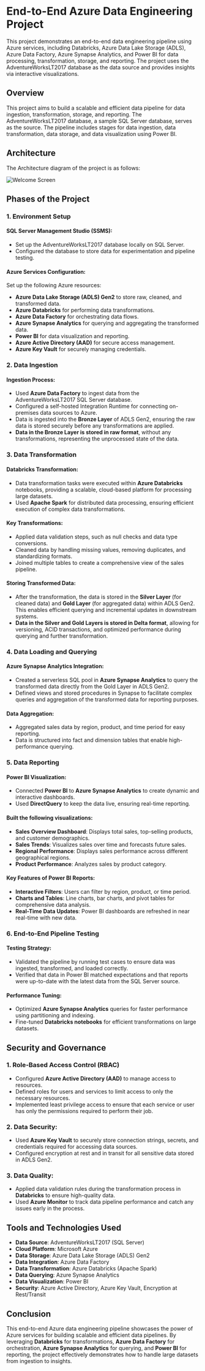 # End-to-End Azure Data Engineering Project

This project demonstrates an end-to-end data engineering pipeline using Azure services, including Databricks, Azure Data Lake Storage (ADLS), Azure Data Factory, Azure Synapse Analytics, and Power BI for data processing, transformation, storage, and reporting. The project uses the AdventureWorksLT2017 database as the data source and provides insights via interactive visualizations.

## Overview

This project aims to build a scalable and efficient data pipeline for data ingestion, transformation, storage, and reporting. The AdventureWorksLT2017 database, a sample SQL Server database, serves as the source. The pipeline includes stages for data ingestion, data transformation, data storage, and data visualization using Power BI.

## Architecture

The Architecture diagram of the project is as follows:

![Welcome Screen](Images/Architecture.png)

## Phases of the Project

### 1. Environment Setup

#### SQL Server Management Studio (SSMS):

- Set up the AdventureWorksLT2017 database locally on SQL Server.
- Configured the database to store data for experimentation and pipeline testing.

#### Azure Services Configuration:

Set up the following Azure resources:
- **Azure Data Lake Storage (ADLS) Gen2** to store raw, cleaned, and transformed data.
- **Azure Databricks** for performing data transformations.
- **Azure Data Factory** for orchestrating data flows.
- **Azure Synapse Analytics** for querying and aggregating the transformed data.
- **Power BI** for data visualization and reporting.
- **Azure Active Directory (AAD)** for secure access management.
- **Azure Key Vault** for securely managing credentials.

### 2. Data Ingestion

#### Ingestion Process:

- Used **Azure Data Factory** to ingest data from the AdventureWorksLT2017 SQL Server database.
- Configured a self-hosted Integration Runtime for connecting on-premises data sources to Azure.
- Data is ingested into the **Bronze Layer** of ADLS Gen2, ensuring the raw data is stored securely before any transformations are applied.
- **Data in the Bronze Layer is stored in raw format**, without any transformations, representing the unprocessed state of the data.


### 3. Data Transformation

#### Databricks Transformation:

- Data transformation tasks were executed within **Azure Databricks** notebooks, providing a scalable, cloud-based platform for processing large datasets.
- Used **Apache Spark** for distributed data processing, ensuring efficient execution of complex data transformations.

#### Key Transformations:

- Applied data validation steps, such as null checks and data type conversions.
- Cleaned data by handling missing values, removing duplicates, and standardizing formats.
- Joined multiple tables to create a comprehensive view of the sales pipeline.

#### Storing Transformed Data:

- After the transformation, the data is stored in the **Silver Layer** (for cleaned data) and **Gold Layer** (for aggregated data) within ADLS Gen2. This enables efficient querying and incremental updates in downstream systems.
- **Data in the Silver and Gold Layers is stored in Delta format**, allowing for versioning, ACID transactions, and optimized performance during querying and further transformation.

### 4. Data Loading and Querying

#### Azure Synapse Analytics Integration:

- Created a serverless SQL pool in **Azure Synapse Analytics** to query the transformed data directly from the Gold Layer in ADLS Gen2.
- Defined views and stored procedures in Synapse to facilitate complex queries and aggregation of the transformed data for reporting purposes.

#### Data Aggregation:

- Aggregated sales data by region, product, and time period for easy reporting.
- Data is structured into fact and dimension tables that enable high-performance querying.

### 5. Data Reporting

#### Power BI Visualization:

- Connected **Power BI** to **Azure Synapse Analytics** to create dynamic and interactive dashboards.
- Used **DirectQuery** to keep the data live, ensuring real-time reporting.

#### Built the following visualizations:

- **Sales Overview Dashboard**: Displays total sales, top-selling products, and customer demographics.
- **Sales Trends**: Visualizes sales over time and forecasts future sales.
- **Regional Performance**: Displays sales performance across different geographical regions.
- **Product Performance**: Analyzes sales by product category.

#### Key Features of Power BI Reports:

- **Interactive Filters**: Users can filter by region, product, or time period.
- **Charts and Tables**: Line charts, bar charts, and pivot tables for comprehensive data analysis.
- **Real-Time Data Updates**: Power BI dashboards are refreshed in near real-time with new data.

### 6. End-to-End Pipeline Testing

#### Testing Strategy:

- Validated the pipeline by running test cases to ensure data was ingested, transformed, and loaded correctly.
- Verified that data in Power BI matched expectations and that reports were up-to-date with the latest data from the SQL Server source.

#### Performance Tuning:

- Optimized **Azure Synapse Analytics** queries for faster performance using partitioning and indexing.
- Fine-tuned **Databricks notebooks** for efficient transformations on large datasets.

## Security and Governance

### 1. Role-Based Access Control (RBAC)

- Configured **Azure Active Directory (AAD)** to manage access to resources.
- Defined roles for users and services to limit access to only the necessary resources.
- Implemented least privilege access to ensure that each service or user has only the permissions required to perform their job.

### 2. Data Security:

- Used **Azure Key Vault** to securely store connection strings, secrets, and credentials required for accessing data sources.
- Configured encryption at rest and in transit for all sensitive data stored in ADLS Gen2.

### 3. Data Quality:

- Applied data validation rules during the transformation process in **Databricks** to ensure high-quality data.
- Used **Azure Monitor** to track data pipeline performance and catch any issues early in the process.

## Tools and Technologies Used

- **Data Source**: AdventureWorksLT2017 (SQL Server)
- **Cloud Platform**: Microsoft Azure
- **Data Storage**: Azure Data Lake Storage (ADLS) Gen2
- **Data Integration**: Azure Data Factory
- **Data Transformation**: Azure Databricks (Apache Spark)
- **Data Querying**: Azure Synapse Analytics
- **Data Visualization**: Power BI
- **Security**: Azure Active Directory, Azure Key Vault, Encryption at Rest/Transit

## Conclusion

This end-to-end Azure data engineering pipeline showcases the power of Azure services for building scalable and efficient data pipelines. By leveraging **Databricks** for transformations, **Azure Data Factory** for orchestration, **Azure Synapse Analytics** for querying, and **Power BI** for reporting, the project effectively demonstrates how to handle large datasets from ingestion to insights.
